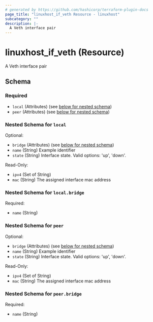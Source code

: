 ```yaml
---
# generated by https://github.com/hashicorp/terraform-plugin-docs
page_title: "linuxhost_if_veth Resource - linuxhost"
subcategory: ""
description: |-
  A Veth interface pair
---
```


# linuxhost_if_veth (Resource)

A Veth interface pair



<!-- schema generated by tfplugindocs -->
## Schema

### Required

- `local` (Attributes) (see [below for nested schema](#nestedatt--local))
- `peer` (Attributes) (see [below for nested schema](#nestedatt--peer))

<a id="nestedatt--local"></a>
### Nested Schema for `local`

Optional:

- `bridge` (Attributes) (see [below for nested schema](#nestedatt--local--bridge))
- `name` (String) Example identifier
- `state` (String) Interface state. Valid options: 'up', 'down'.

Read-Only:

- `ipv4` (Set of String)
- `mac` (String) The assigned interface mac address

<a id="nestedatt--local--bridge"></a>
### Nested Schema for `local.bridge`

Required:

- `name` (String)



<a id="nestedatt--peer"></a>
### Nested Schema for `peer`

Optional:

- `bridge` (Attributes) (see [below for nested schema](#nestedatt--peer--bridge))
- `name` (String) Example identifier
- `state` (String) Interface state. Valid options: 'up', 'down'.

Read-Only:

- `ipv4` (Set of String)
- `mac` (String) The assigned interface mac address

<a id="nestedatt--peer--bridge"></a>
### Nested Schema for `peer.bridge`

Required:

- `name` (String)
